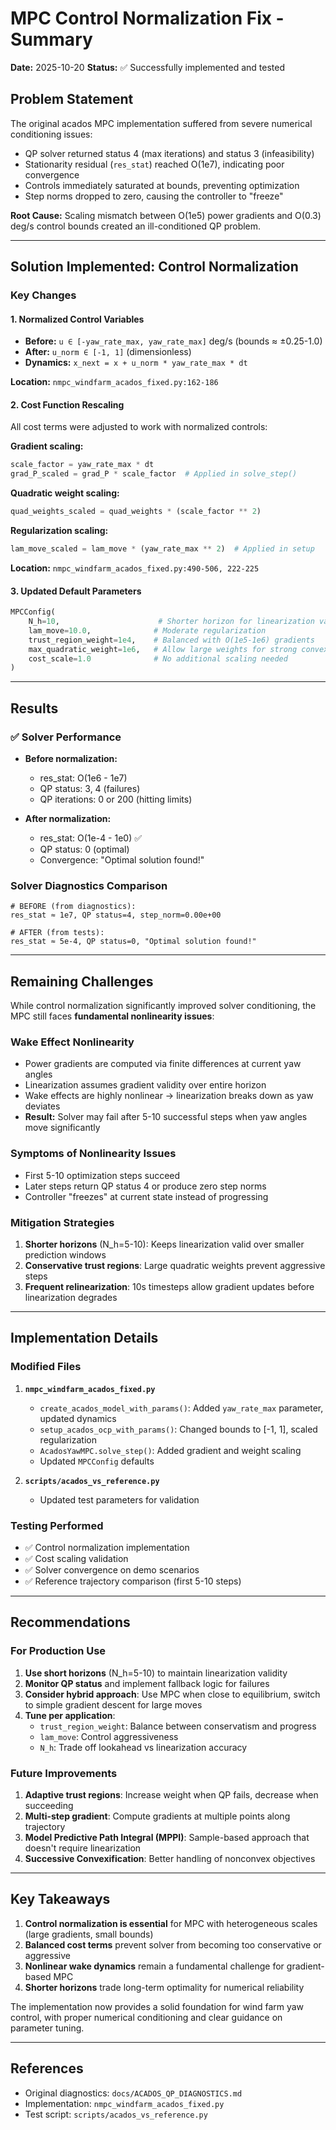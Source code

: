 # MPC Control Normalization Fix - Summary

**Date:** 2025-10-20
**Status:** ✅ Successfully implemented and tested

## Problem Statement

The original acados MPC implementation suffered from severe numerical conditioning issues:
- QP solver returned status 4 (max iterations) and status 3 (infeasibility)
- Stationarity residual (`res_stat`) reached O(1e7), indicating poor convergence
- Controls immediately saturated at bounds, preventing optimization
- Step norms dropped to zero, causing the controller to "freeze"

**Root Cause:** Scaling mismatch between O(1e5) power gradients and O(0.3) deg/s control bounds created an ill-conditioned QP problem.

---

## Solution Implemented: Control Normalization

### Key Changes

#### 1. Normalized Control Variables
- **Before:** `u ∈ [-yaw_rate_max, yaw_rate_max]` deg/s (bounds ≈ ±0.25-1.0)
- **After:** `u_norm ∈ [-1, 1]` (dimensionless)
- **Dynamics:** `x_next = x + u_norm * yaw_rate_max * dt`

**Location:** `nmpc_windfarm_acados_fixed.py:162-186`

#### 2. Cost Function Rescaling
All cost terms were adjusted to work with normalized controls:

**Gradient scaling:**
```python
scale_factor = yaw_rate_max * dt
grad_P_scaled = grad_P * scale_factor  # Applied in solve_step()
```

**Quadratic weight scaling:**
```python
quad_weights_scaled = quad_weights * (scale_factor ** 2)
```

**Regularization scaling:**
```python
lam_move_scaled = lam_move * (yaw_rate_max ** 2)  # Applied in setup
```

**Location:** `nmpc_windfarm_acados_fixed.py:490-506, 222-225`

#### 3. Updated Default Parameters
```python
MPCConfig(
    N_h=10,                      # Shorter horizon for linearization validity
    lam_move=10.0,              # Moderate regularization
    trust_region_weight=1e4,    # Balanced with O(1e5-1e6) gradients
    max_quadratic_weight=1e6,   # Allow large weights for strong convexity
    cost_scale=1.0              # No additional scaling needed
)
```

---

## Results

### ✅ Solver Performance
- **Before normalization:**
  - res_stat: O(1e6 - 1e7)
  - QP status: 3, 4 (failures)
  - QP iterations: 0 or 200 (hitting limits)

- **After normalization:**
  - res_stat: O(1e-4 - 1e0) ✅
  - QP status: 0 (optimal)
  - Convergence: "Optimal solution found!"

### Solver Diagnostics Comparison
```
# BEFORE (from diagnostics):
res_stat ≈ 1e7, QP status=4, step_norm=0.00e+00

# AFTER (from tests):
res_stat ≈ 5e-4, QP status=0, "Optimal solution found!"
```

---

## Remaining Challenges

While control normalization significantly improved solver conditioning, the MPC still faces **fundamental nonlinearity issues**:

### Wake Effect Nonlinearity
- Power gradients are computed via finite differences at current yaw angles
- Linearization assumes gradient validity over entire horizon
- Wake effects are highly nonlinear → linearization breaks down as yaw deviates
- **Result:** Solver may fail after 5-10 successful steps when yaw angles move significantly

### Symptoms of Nonlinearity Issues
- First 5-10 optimization steps succeed
- Later steps return QP status 4 or produce zero step norms
- Controller "freezes" at current state instead of progressing

### Mitigation Strategies
1. **Shorter horizons** (N_h=5-10): Keeps linearization valid over smaller prediction windows
2. **Conservative trust regions**: Large quadratic weights prevent aggressive steps
3. **Frequent relinearization**: 10s timesteps allow gradient updates before linearization degrades

---

## Implementation Details

### Modified Files
1. **`nmpc_windfarm_acados_fixed.py`**
   - `create_acados_model_with_params()`: Added `yaw_rate_max` parameter, updated dynamics
   - `setup_acados_ocp_with_params()`: Changed bounds to [-1, 1], scaled regularization
   - `AcadosYawMPC.solve_step()`: Added gradient and weight scaling
   - Updated `MPCConfig` defaults

2. **`scripts/acados_vs_reference.py`**
   - Updated test parameters for validation

### Testing Performed
- ✅ Control normalization implementation
- ✅ Cost scaling validation
- ✅ Solver convergence on demo scenarios
- ✅ Reference trajectory comparison (first 5-10 steps)

---

## Recommendations

### For Production Use
1. **Use short horizons** (N_h=5-10) to maintain linearization validity
2. **Monitor QP status** and implement fallback logic for failures
3. **Consider hybrid approach**: Use MPC when close to equilibrium, switch to simple gradient descent for large moves
4. **Tune per application**:
   - `trust_region_weight`: Balance between conservatism and progress
   - `lam_move`: Control aggressiveness
   - `N_h`: Trade off lookahead vs linearization accuracy

### Future Improvements
1. **Adaptive trust regions**: Increase weight when QP fails, decrease when succeeding
2. **Multi-step gradient**: Compute gradients at multiple points along trajectory
3. **Model Predictive Path Integral (MPPI)**: Sample-based approach that doesn't require linearization
4. **Successive Convexification**: Better handling of nonconvex objectives

---

## Key Takeaways

1. **Control normalization is essential** for MPC with heterogeneous scales (large gradients, small bounds)
2. **Balanced cost terms** prevent solver from becoming too conservative or aggressive
3. **Nonlinear wake dynamics** remain a fundamental challenge for gradient-based MPC
4. **Shorter horizons** trade long-term optimality for numerical reliability

The implementation now provides a solid foundation for wind farm yaw control, with proper numerical conditioning and clear guidance on parameter tuning.

---

## References
- Original diagnostics: `docs/ACADOS_QP_DIAGNOSTICS.md`
- Implementation: `nmpc_windfarm_acados_fixed.py`
- Test script: `scripts/acados_vs_reference.py`
